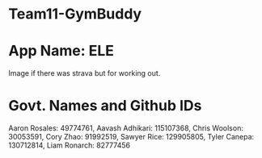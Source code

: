 # Team11-GymBuddy

# App Name: ELE

Image if there was strava but for working out.

# Govt. Names and Github IDs

Aaron Rosales: 49774761, Aavash Adhikari: 115107368, Chris Woolson: 30053591, Cory Zhao: 91992519, Sawyer Rice: 129905805, Tyler Canepa: 130712814, Liam Ronarch: 82777456
